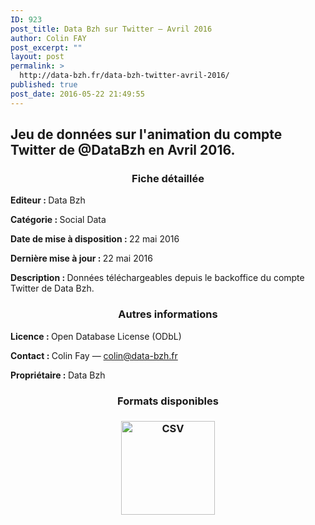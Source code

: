 ```yaml
---
ID: 923
post_title: Data Bzh sur Twitter — Avril 2016
author: Colin FAY
post_excerpt: ""
layout: post
permalink: >
  http://data-bzh.fr/data-bzh-twitter-avril-2016/
published: true
post_date: 2016-05-22 21:49:55
---
```

<h2>Jeu de données sur l'animation du compte Twitter de @DataBzh en Avril 2016.</h2>
<!--more-->
<h3 style="text-align: center;">Fiche détaillée</h3>
<strong>Editeur : </strong>Data Bzh

<strong>Catégorie : </strong>Social Data

<strong>Date de mise à disposition : </strong>22 mai 2016

<strong>Dernière mise à jour : </strong>22 mai 2016

<strong>Description : </strong>Données téléchargeables depuis le backoffice du compte Twitter de Data Bzh.
<h3 style="text-align: center;">Autres informations</h3>
<strong>Licence : </strong>Open Database License (ODbL)

<strong>Contact : </strong>Colin Fay — colin@data-bzh.fr

<strong>Propriétaire : </strong>Data Bzh
<h3 style="text-align: center;">Formats disponibles</h3>
<h3 style="text-align: center;"><a href="http://data-bzh.fr/data/twitter-DataBzh-2016-04.csv" rel="attachment wp-att-904"><img class="aligncenter wp-image-904 size-full" src="http://dev.data-bzh.fr/wp-content/uploads/2016/05/CSV-2.jpg" alt="CSV" width="150" height="150" /></a></h3>